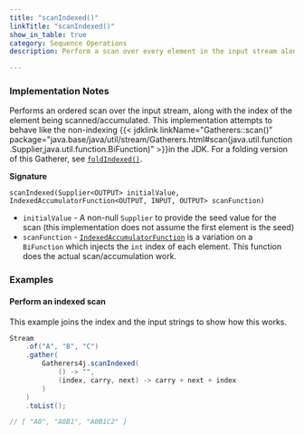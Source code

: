 ```yaml
---
title: "scanIndexed()"
linkTitle: "scanIndexed()"
show_in_table: true
category: Sequence Operations
description: Perform a scan over every element in the input stream along with its index

---
```


### Implementation Notes

Performs an ordered scan over the input stream, along with the index of the element being scanned/accumulated. This 
implementation attempts to behave like the non-indexing {{< jdklink linkName="Gatherers::scan()" package="java.base/java/util/stream/Gatherers.html#scan(java.util.function.Supplier,java.util.function.BiFunction)" >}}in
the JDK. For a folding version of this Gatherer, see [`foldIndexed()`](/gatherers4j/gatherers/sequence-operations/foldindexed/).

**Signature**

`scanIndexed(Supplier<OUTPUT> initialValue, IndexedAccumulatorFunction<OUTPUT, INPUT, OUTPUT> scanFunction)`

* `initialValue` - A non-null `Supplier` to provide the seed value for the scan (this implementation does not assume the first element is the seed)
* `scanFunction` - [`IndexedAccumulatorFunction`](https://github.com/tginsberg/gatherers4j/blob/main/src/main/java/com/ginsberg/gatherers4j/IndexedAccumulatorFunction.java) is a variation on a `BiFunction` which injects the `int` index of each element. This function does the actual scan/accumulation work.



### Examples

#### Perform an indexed scan

This example joins the index and the input strings to show how this works.

```java
Stream
    .of("A", "B", "C")
    .gather(
        Gatherers4j.scanIndexed(
            () -> "",
            (index, carry, next) -> carry + next + index
        )
    )
    .toList();

// [ "A0", "A0B1", "A0B1C2" ]

```

